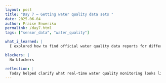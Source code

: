 ```yaml
---
layout: post
title: "Day 7 – Getting water quality data sets "
date: 2025-06-04
author: Praise Enweriku
permalink: /day7.html
tags: ["sensor_data", "water_quality"]

what_i_learned: |
  I explored how to find official water quality data reports for different U.S. states using the USGS WaterQualityWatch website. I learned how to navigate the USGS site to select individual states (like New York) and view real-time water quality parameters such as specific conductance, pH, turbidity, and more. I found that data is organized by monitoring stations across the state, each providing up-to-date readings. I became aware of the importance of attributes like conductivity and nitrate levels when analyzing water quality, especially for AI-based monitoring systems.

blockers: |
  No blockers

reflection: |
  Today helped clarify what real-time water quality monitoring looks like in practice and what specific parameters are meaningful. I now see how AI can fill the gap between raw sensor data and actionable insights. The biggest takeaway is how important it is to match the right sensor with the right AI prediction target for accurate environmental monitoring. Today's assignment has made me more confident in using official data sources like USGS for future research or AI projects.
---
```

